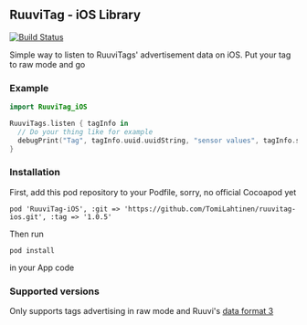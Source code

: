 ## RuuviTag - iOS Library

[![Build Status](https://travis-ci.org/TomiLahtinen/ruuvitag-ios.svg?branch=master)](https://travis-ci.org/TomiLahtinen/ruuvitag-ios)

Simple way to listen to RuuviTags' advertisement data on iOS. Put your tag to raw mode and go

### Example

```swift
import RuuviTag_iOS

RuuviTags.listen { tagInfo in 
  // Do your thing like for example
  debugPrint("Tag", tagInfo.uuid.uuidString, "sensor values", tagInfo.sensorValues)
}
```


### Installation
First, add this pod repository to your Podfile, sorry, no official Cocoapod yet
```
pod 'RuuviTag-iOS', :git => 'https://github.com/TomiLahtinen/ruuvitag-ios.git', :tag => '1.0.5' 
```

Then run
```shell
pod install
```
in your App code


### Supported versions
Only supports tags advertising in raw mode and Ruuvi's [data format 3](https://github.com/ruuvi/ruuvi-sensor-protocols#data-format-3-protocol-specification)
